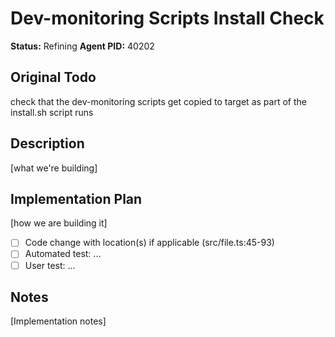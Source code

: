 # Dev-monitoring Scripts Install Check
**Status:** Refining
**Agent PID:** 40202

## Original Todo
check that the dev-monitoring scripts get copied to target as part of the install.sh script runs

## Description
[what we're building]

## Implementation Plan
[how we are building it]
- [ ] Code change with location(s) if applicable (src/file.ts:45-93)
- [ ] Automated test: ...
- [ ] User test: ...

## Notes
[Implementation notes]